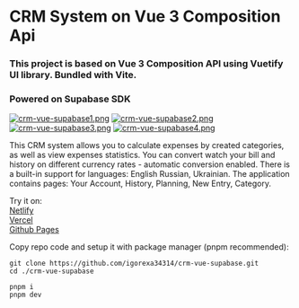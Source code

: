 # CRM System on Vue 3 Composition Api

### This project is based on Vue 3 Composition API using Vuetify UI library. Bundled with Vite. 
### Powered on Supabase SDK

[![crm-vue-supabase1.png](https://i.postimg.cc/htpV5nMD/crm-vue-supabase.png)](https://postimg.cc/DS4WSttH)
[![crm-vue-supabase2.png](https://i.postimg.cc/25pRZpRw/crm-vue-supabase.png)](https://postimg.cc/v4vSJNmg)
[![crm-vue-supabase3.png](https://i.postimg.cc/BQr4xP2H/crm-vue-supabase.png)](https://postimg.cc/N5k3tMJj)
[![crm-vue-supabase4.png](https://i.postimg.cc/9FRqmTW7/crm-vue-supabase.png)](https://postimg.cc/jLTjvDnx)

This CRM system allows you to calculate expenses by created categories, as well as view expenses statistics. You can convert watch your bill and history on different currency rates - automatic conversion enabled. There is a built-in support for languages: English Russian, Ukrainian.
The application contains pages: Your Account, History, Planning, New Entry, Category.

Try it on:\
[Netlify](https://crm-vue-supabase-igorexa34314.netlify.app "CRM Vue")\
[Vercel](https://crm-vue-supabase.vercel.app "CRM Vue")\
[Github Pages](https://igorexa34314.github.io/crm-vue-supabase "CRM Vue")


Copy repo code and setup it with package manager (pnpm recommended):
```
git clone https://github.com/igorexa34314/crm-vue-supabase.git
cd ./crm-vue-supabase
```
```
pnpm i
pnpm dev
```

